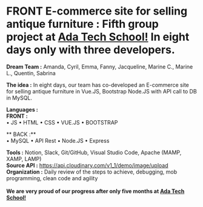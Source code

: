 # FRONT E-commerce site for selling antique furniture : Fifth group project at <a href="https://adatechschool.fr/" target="_blank">Ada Tech School!</a> In eight days only with three developers.
**Dream Team :** Amanda, Cyril, Emma, Fanny, Jacqueline, Marine C., Marine L., Quentin, Sabrina<br>

**The idea :** In eight days, our team has co-developed an E-commerce site for selling antique furniture in Vue.JS, Bootstrap Node.JS with API call to DB in MySQL.<br>

**Languages    :**<br>
**FRONT :**<br>
•	JS
•	HTML
•	CSS
•	VUE.JS
•	BOOTSTRAP

** BACK :**<br>
•	MySQL
•	API Rest
•	Node.JS
•	Express

**Tools        :** Notion, Slack, Git/GitHub, Visual Studio Code, Apache (MAMP, XAMP, LAMP)<br>
**Source API   :** https://api.cloudinary.com/v1_1/demo/image/upload<br>
**Organization :** Daily review of the steps to achieve, debugging, mob programming, clean code and agility<br><br>
**We are very proud of our progress after only five months at <a href="https://adatechschool.fr/" target="_blank">Ada Tech School!</a>**
